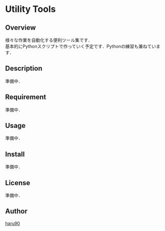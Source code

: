 # Utility Tools

## Overview
様々な作業を自動化する便利ツール集です．  
基本的にPythonスクリプトで作っていく予定です．Pythonの練習も兼ねています．

## Description
準備中．

## Requirement
準備中．

## Usage
準備中．

## Install
準備中．

## License
準備中．

## Author
[haru90](https://github.com/haru90)
